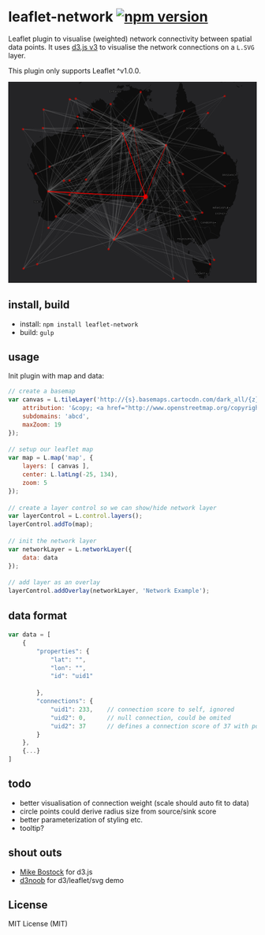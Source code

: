 # leaflet-network [![npm version][npm-image]][npm-url]

Leaflet plugin to visualise (weighted) network connectivity between spatial data points.
It uses [d3.js v3](http://d3js.org) to visualise the network connections on a `L.SVG` layer.

This plugin only supports Leaflet ^v1.0.0.

![Screenshot](/screenshots/leaflet-network.png?raw=true)

## install, build

* install: `npm install leaflet-network`
* build: `gulp`

## usage

Init plugin with map and data:

```javascript
// create a basemap
var canvas = L.tileLayer('http://{s}.basemaps.cartocdn.com/dark_all/{z}/{x}/{y}.png', {
	attribution: '&copy; <a href="http://www.openstreetmap.org/copyright">OpenStreetMap</a> &copy; <a href="http://cartodb.com/attributions">CartoDB</a>',
	subdomains: 'abcd',
	maxZoom: 19
});

// setup our leaflet map
var map = L.map('map', {
	layers: [ canvas ],
	center: L.latLng(-25, 134),
	zoom: 5
});

// create a layer control so we can show/hide network layer
var layerControl = L.control.layers();
layerControl.addTo(map);

// init the network layer
var networkLayer = L.networkLayer({
	data: data
});

// add layer as an overlay
layerControl.addOverlay(networkLayer, 'Network Example');
```

## data format

```javascript
var data = [
	{
		"properties": {
			"lat": "",
			"lon": "",
			"id": "uid1"
			
		},
		"connections": {
			"uid1": 233,    // connection score to self, ignored
			"uid2": 0,      // null connection, could be omited
			"uid2": 37      // defines a connection score of 37 with point uid2
		}
	},
	{...}
]
```

## todo
* better visualisation of connection weight (scale should auto fit to data)
* circle points could derive radius size from source/sink score
* better parameterization of styling etc.
* tooltip?

## shout outs

* [Mike Bostock](https://bost.ocks.org/mike/) for d3.js
* [d3noob](http://bl.ocks.org/d3noob/9267535) for d3/leaflet/svg demo

## License
MIT License (MIT)

[npm-image]: https://badge.fury.io/js/leaflet-network.svg
[npm-url]: https://www.npmjs.com/package/leaflet-network